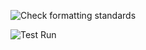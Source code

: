 ![Check formatting standards](https://github.com/Hassan-Adel/dotnet-angular-starter/actions/workflows/stylecheck.yml/badge.svg)

![Test Run](https://github.com/Hassan-Adel/dotnet-angular-starter/actions/workflows/run-tests.yml/badge.svg)